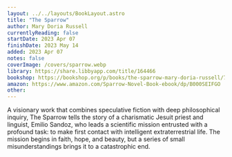 ```yaml
---
layout: ../../layouts/BookLayout.astro
title: "The Sparrow"
author: Mary Doria Russell
currentlyReading: false
startDate: 2023 Apr 07
finishDate: 2023 May 14
added: 2023 Apr 07
notes: false
coverImage: /covers/sparrow.webp
library: https://share.libbyapp.com/title/164466
bookshop: https://bookshop.org/p/books/the-sparrow-mary-doria-russell/7472159
amazon: https://www.amazon.com/Sparrow-Novel-Book-ebook/dp/B000SEIFGO
other: 
---
```


A visionary work that combines speculative fiction with deep philosophical inquiry, The Sparrow tells the story of a charismatic Jesuit priest and linguist, Emilio Sandoz, who leads a scientific mission entrusted with a profound task: to make first contact with intelligent extraterrestrial life. The mission begins in faith, hope, and beauty, but a series of small misunderstandings brings it to a catastrophic end.
